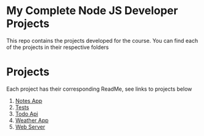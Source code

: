 # My Complete Node JS Developer Projects

This repo contains the projects developed for the course. You can find each of the projects in their respective folders

# Projects
Each project has their corresponding ReadMe, see links to projects below
1. [Notes App](notes-app)
2. [Tests](tests)
3. [Todo Api](todo-api)
4. [Weather App](weather-app)
5. [Web Server](web-server)